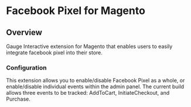 # Facebook Pixel for Magento

## Overview

Gauge Interactive extension for Magento that enables users to easily integrate facebook pixel into their store.

### Configuration
This extension allows you to enable/disable Facebook Pixel as a whole, or enable/disable individual events within the admin panel. The current build allows three events to be tracked: AddToCart, InitiateCheckout, and Purchase.
